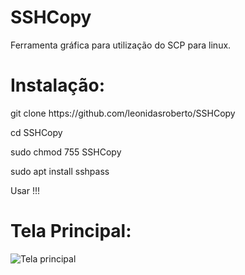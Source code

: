 # SSHCopy
Ferramenta gráfica para utilização do SCP para linux.
# Instalação: 
<p>git clone https://github.com/leonidasroberto/SSHCopy</p>
<p>cd SSHCopy</p>
<p>sudo chmod 755 SSHCopy</p>
<p>sudo apt install sshpass</p>
<p>Usar !!!<p/>

# Tela Principal:
<p>
<img src="https://i.ibb.co/tQC9wMY/githubbb.png" alt="Tela principal" />
</p>
